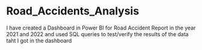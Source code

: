 # Road_Accidents_Analysis
I have created a Dashboard in Power BI for Road Accident Report in the year 2021 and 2022 and used SQL queries to test/verify the results of the data taht I got in the  dashboard 



